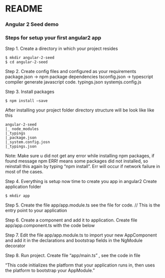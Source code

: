 # README #

### Angular 2 Seed demo  ###

### Steps for setup your first angular2 app ###

Step 1.  Create a directory in which your project resides

	$ mkdir angular-2-seed
	$ cd angular-2-seed

Step 2. Create config files and configured as your requirements
	package.json -> npm package dependencies
	tsconfig.json -> typescript compiler generate javascript code.
	typings.json
	systemjs.config.js

Step 3. Install packages
	
	$ npm install —save

 After installing your project folder directory structure will be look like like this
	
	angular-2-seed
	|_ node_modules
	|_typings
	|_package.json
	|_system.config.josn
	|_typings.json

Note: Make sure u did not get any error while installing npm packages, if found message npm ERR! means some packages did not installed, so reinstall this again by typing “npm install”. Err will occur if network failure in most of the cases.

Step 4.  Everything is setup now time to create you app in angular2 
	 Create application folder 
	 
	$ mkdir app

Step 5. Create the file app/app.module.ts see the file for code.
// This is the entry point to your application

Step 6. Create a component and add it to application.
		Create file app/app.component.ts with the code below

Step 7. Edit the file app/app.module.ts to import your new AppComponent and add it in the declarations and bootstrap fields in the NgModule decorator

Step 8.  Run project.
 Create  file “app/main.ts” , see the code in file

“This code initializes the platform that your application runs in, then uses the platform to bootstrap your AppModule.”

